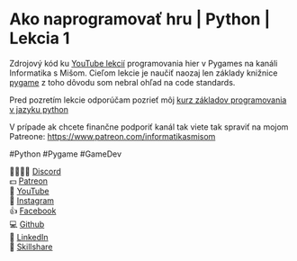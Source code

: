 # Ako naprogramovať hru | Python | Lekcia 1
Zdrojový kód ku [YouTube lekcií](https://github.com/misohu/pygame-space-game) programovania hier v Pygames na kanáli Informatika s Mišom. Cieľom lekcie je naučiť naozaj len základy knižnice [pygame](https://www.pygame.org/) z toho dôvodu som nebral ohľad na code standards. 

Pred pozretím lekcie odporúčam pozrieť môj [kurz základov programovania v jazyku python](https://www.youtube.com/playlist?list=PLNAMH_0HgWT9kaV-i51FxrsPO9r1YZqxk)

V prípade ak chcete finančne podporiť kanál tak viete tak spraviť na mojom Patreone: https://www.patreon.com/informatikasmisom 


#Python #Pygame #GameDev


👨‍👩‍👧‍👦 [Discord](https://discord.gg/VUNbPvnSrh)</br>
💵 [Patreon](https://www.patreon.com/informatikasmisom)</br>
🎥 [YouTube](https://www.youtube.com/c/InformatikasMišom)</br>
📸 [Instagram](https://www.instagram.com/informatikasmisom)</br>
👍 [Facebook](https://www.facebook.com/InformatikaSMisom)</br>
💻 [Github](https://github.com/misohu)</br>
🤵 [LinkedIn](https://linkedin.com/in/michal-hucko)</br>
🏫 [Skillshare](https://www.skillshare.com/r/profile/Michal-Hucko/680547770)</br>